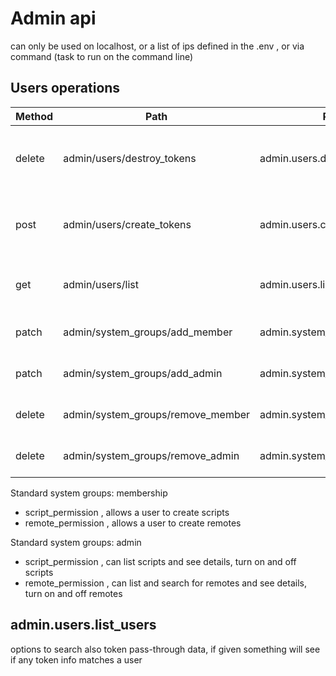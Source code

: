 # Admin api

can only be used on localhost, or a list of ips defined in the .env ,  or via command (task to run on the command line)

## Users operations

| Method | Path                              | Route Name                        | Operation                                   | Args                            | Notes |
|--------|-----------------------------------|-----------------------------------|---------------------------------------------|---------------------------------|-------|
| delete | admin/users/destroy_tokens        | admin.users.destroy_tokens        | Revokes all tokens for the given users      | user id or guids to do this for |       |
| post   | admin/users/create_tokens         | admin.users.create_tokens         | Makes/returns new token for each given user | user id or guids to do this for |       |
| get    | admin/users/list                  | admin.users.list_users            | Returns user info in pages, can filter      | iterator, optional search path  |       |
| patch  | admin/system_groups/add_member    | admin.system_groups.add_member    | Adds a user to a system group               | user id                         |       |
| patch  | admin/system_groups/add_admin     | admin.system_groups.add_admin     | Adds an admin to a system group             | user id                         |       |
| delete | admin/system_groups/remove_member | admin.system_groups.remove_member | removes a user from a system group          | user id                         |       |   
| delete | admin/system_groups/remove_admin  | admin.system_groups.remove_admin  | removes an admin from a system group        | user id                         |       |


Standard system groups: membership
* script_permission , allows a user to create scripts
* remote_permission , allows a user to create remotes

Standard system groups: admin
* script_permission , can list scripts and see details, turn on and off scripts
* remote_permission , can list and search for remotes and see details, turn on and off remotes


## admin.users.list_users
options to search also token pass-through data, if given something will see if any token info matches a user